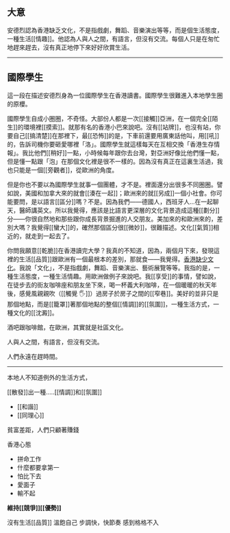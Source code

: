 ## 大意
安德烈認為香港缺乏文化，不是指戲劇，舞蹈、音樂演出等等，而是個生活態度，一種生活[[情趣]]。他認為人與人之間，有語言，但沒有交流。每個人只是在匆忙地趕來趕去，沒有真正地停下來好好欣賞生活。

<hr>

## 國際學生
這一段在描述安德烈身為一位國際學生在香港讀書。國際學生很難進入本地學生圈的原櫻。

國際學生自成小圈圈，不奇怪。大部份人都是一次[[接觸]]亞洲，在一個完全[[陌生]]的環境裡[[摸索]]。就那有名的香港小巴來說吧。沒有[[站牌]]，也沒有站，你要自己[[搞清楚]]在那裡下，最[[恐怖]]的是，下車前還要用廣東話他叫，用[[吼]]的，告訴司機你要砸愛哪裡「洛」。國際學生就這樣每天在互相交換「香港生存情報」。我比他們[[稍好]]一點，小時候每年跟你去台灣，對亞洲好像比他們懂一點，但是懂一點跟「泡」在那個文化裡是很不一樣的。因為沒有真正在這裏生活過，我也只能是一個[[旁觀者]]，從歐洲的角度。

但是你也不要以為國際學生就事一個團體，才不是。裡面還分出很多不同圈圈。譬如說，美國和加拿大來的就會[[湊在一起]]；歐洲來的就[[另成]]一個小社會。你可能要問，是以語言[[區分]]嗎？不是。因為我們——德國人，西班牙人...在一起聊天，醫師講英文。所以我覺得，應該是比語言更深層的文化背景造成這種[[劃分]]分——你很自然地和那些跟你成長背景掘進的人交朋友。美加來的和歐洲來的，差別大嗎？我覺得[[蠻大]]的，確然那個區分很[[微妙]]，很難描述。文化[[氣質]]相近的，就走到一起去了。


你問我願意[[乾脆]]在香港讀完大學？我真的不知道，因為，兩個月下來，發現這裡的生活[[品質]]跟歐洲有一個最根本的差別，那就食——我覺得。<ins>香港缺少文化</ins>。我說「文化」，不是指戲劇，舞蹈、音樂演出、藝術展覽等等。我指的是，一種生活態度，一種生活情趣。用歐洲做例子來說吧。我[[享受]]的事情，譬如說，在徒步去的街友咖啡座和朋友坐下來，喝一杯義大利咖啡，在一個暖暖的秋天年後，感覺風親親吹（[[觸覺 🖐]]）過房子於房子之間的[[窄巷]]。美好的並非只是那個地點，而是[[籠罩]]著那個地點的整個[[情調]]的[[氛圍]]，一種生活方式，一種文化的[[沈澱]]。

酒吧跟咖啡館，在歐洲，其實就是社區文化。

人與人之間，有語言，但沒有交流。

人們永遠在趕時間。

<hr>

本地人不知道例外的生活方式，

[[散發]]出一種…..[[情調]]和[[氛圍]]
- [[和諧]]
- [[同理心]]

貧富差距，人們只顧著賺錢

香港心態
- 拼命工作
- 什麼都要拿第一
- 怕比下去
- 愛面子
- 輸不起

**維持[[競爭]][[優勢]]**

沒有生活[[品質]]
溫飽自己
步調快，快節奏
感到格格不入